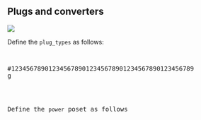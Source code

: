 ## Plugs and converters

<img src="Battery_NiH2.png"/>

Define the ``plug_types`` as follows:

<pre class='mcdp_poset' id='plug_types' label='plug_types.mcdp_poset'/>

<pre class='mcdp_poset' label='plug_types.mcdp_poset'>
#1234567890123456789012345678901234567890123456789
g
</pre>


Define the ``power`` poset as follows

<pre class='mcdp_poset' id='power' label='power.mcdp_poset'/>

<pre class='mcdp' id='converter1'/>